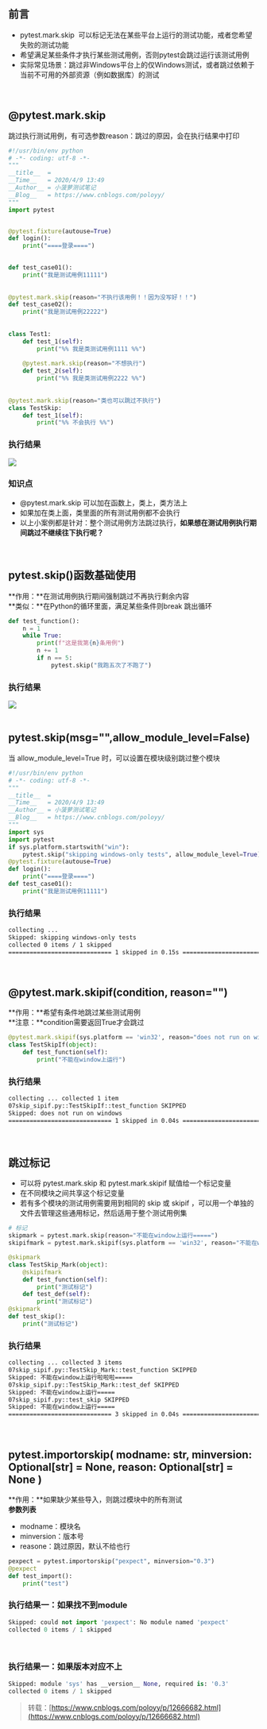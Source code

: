 
## 前言
- pytest.mark.skip  可以标记无法在某些平台上运行的测试功能，戒者您希望失败的测试功能
- 希望满足某些条件才执行某些测试用例，否则pytest会跳过运行该测试用例
- 实际常见场景：跳过非Windows平台上的仅Windows测试，或者跳过依赖于当前不可用的外部资源（例如数据库）的测试

 

## @pytest.mark.skip
跳过执行测试用例，有可选参数reason：跳过的原因，会在执行结果中打印

```python
#!/usr/bin/env python
# -*- coding: utf-8 -*-
"""
__title__  = 
__Time__   = 2020/4/9 13:49
__Author__ = 小菠萝测试笔记
__Blog__   = https://www.cnblogs.com/poloyy/
"""
import pytest


@pytest.fixture(autouse=True)
def login():
    print("====登录====")
   

def test_case01():
    print("我是测试用例11111")
    
    
@pytest.mark.skip(reason="不执行该用例！！因为没写好！！")
def test_case02():
    print("我是测试用例22222")
    
    
class Test1:
    def test_1(self):
        print("%% 我是类测试用例1111 %%")
        
    @pytest.mark.skip(reason="不想执行")
    def test_2(self):
        print("%% 我是类测试用例2222 %%")
        
        
@pytest.mark.skip(reason="类也可以跳过不执行")
class TestSkip:
    def test_1(self):
        print("%% 不会执行 %%")
```

### 执行结果
![](https://img2020.cnblogs.com/blog/1896874/202004/1896874-20200409140037005-2099522412.png)

### 知识点

- @pytest.mark.skip 可以加在函数上，类上，类方法上
- 如果加在类上面，类里面的所有测试用例都不会执行
- 以上小案例都是针对：整个测试用例方法跳过执行，**如果想在测试用例执行期间跳过不继续往下执行呢？**

 

## pytest.skip()函数基础使用
**作用：**在测试用例执行期间强制跳过不再执行剩余内容  
**类似：**在Python的循环里面，满足某些条件则break 跳出循环

```python
def test_function():
    n = 1
    while True:
        print(f"这是我第{n}条用例")
        n += 1
        if n == 5:
            pytest.skip("我跑五次了不跑了")
```

### 执行结果
![](https://img2020.cnblogs.com/blog/1896874/202004/1896874-20200409140933987-1689454456.png)  
 

## pytest.skip(msg="",allow_module_level=False)
当 allow_module_level=True 时，可以设置在模块级别跳过整个模块

```python
#!/usr/bin/env python
# -*- coding: utf-8 -*-
"""
__title__  = 
__Time__   = 2020/4/9 13:49
__Author__ = 小菠萝测试笔记
__Blog__   = https://www.cnblogs.com/poloyy/
"""
import sys
import pytest
if sys.platform.startswith("win"):
    pytest.skip("skipping windows-only tests", allow_module_level=True)
@pytest.fixture(autouse=True)
def login():
    print("====登录====")
def test_case01():
    print("我是测试用例11111")
```

### 执行结果

```bash
collecting ... 
Skipped: skipping windows-only tests
collected 0 items / 1 skipped
============================= 1 skipped in 0.15s ==============================
```
 

## @pytest.mark.skipif(condition, reason="")
**作用：**希望有条件地跳过某些测试用例  
**注意：**condition需要返回True才会跳过

```python
@pytest.mark.skipif(sys.platform == 'win32', reason="does not run on windows")
class TestSkipIf(object):
    def test_function(self):
        print("不能在window上运行")
```

### 执行结果

```bash
collecting ... collected 1 item
07skip_sipif.py::TestSkipIf::test_function SKIPPED                       [100%]
Skipped: does not run on windows
============================= 1 skipped in 0.04s ==============================
```
 

## 跳过标记

- 可以将 pytest.mark.skip 和 pytest.mark.skipif 赋值给一个标记变量
- 在不同模块之间共享这个标记变量
- 若有多个模块的测试用例需要用到相同的 skip 或 skipif ，可以用一个单独的文件去管理这些通用标记，然后适用于整个测试用例集

```python
# 标记
skipmark = pytest.mark.skip(reason="不能在window上运行=====")
skipifmark = pytest.mark.skipif(sys.platform == 'win32', reason="不能在window上运行啦啦啦=====")

@skipmark
class TestSkip_Mark(object):
    @skipifmark
    def test_function(self):
        print("测试标记")
    def test_def(self):
        print("测试标记")
@skipmark
def test_skip():
    print("测试标记")
```

### 执行结果

```bash
collecting ... collected 3 items
07skip_sipif.py::TestSkip_Mark::test_function SKIPPED                    [ 33%]
Skipped: 不能在window上运行啦啦啦=====
07skip_sipif.py::TestSkip_Mark::test_def SKIPPED                         [ 66%]
Skipped: 不能在window上运行=====
07skip_sipif.py::test_skip SKIPPED                                       [100%]
Skipped: 不能在window上运行=====
============================= 3 skipped in 0.04s ==============================
```
 

## pytest.importorskip( modname: str, minversion: Optional[str] = None, reason: Optional[str] = None )
**作用：**如果缺少某些导入，则跳过模块中的所有测试  
**参数列表**

- modname：模块名
- minversion：版本号
- reasone：跳过原因，默认不给也行

```python
pexpect = pytest.importorskip("pexpect", minversion="0.3")
@pexpect
def test_import():
    print("test")
```

### 执行结果一：如果找不到module

```python
Skipped: could not import 'pexpect': No module named 'pexpect'
collected 0 items / 1 skipped
```
 

### 执行结果一：如果版本对应不上

```python
Skipped: module 'sys' has __version__ None, required is: '0.3'
collected 0 items / 1 skipped
```
> 转载：[https://www.cnblogs.com/poloyy/p/12666682.html](https://www.cnblogs.com/poloyy/p/12666682.html)

